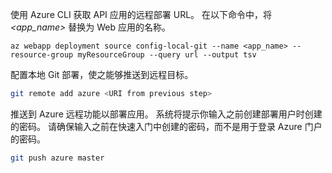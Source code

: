 使用 Azure CLI 获取 API 应用的远程部署 URL。 在以下命令中，将 *\<app_name>* 替换为 Web 应用的名称。

```azurecli
az webapp deployment source config-local-git --name <app_name> --resource-group myResourceGroup --query url --output tsv
```

配置本地 Git 部署，使之能够推送到远程目标。

```bash
git remote add azure <URI from previous step>
```

推送到 Azure 远程功能以部署应用。 系统将提示你输入之前创建部署用户时创建的密码。 请确保输入之前在快速入门中创建的密码，而不是用于登录 Azure 门户的密码。

```bash
git push azure master
```
